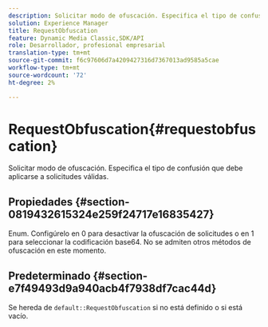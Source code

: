```yaml
---
description: Solicitar modo de ofuscación. Especifica el tipo de confusión que debe aplicarse a solicitudes válidas.
solution: Experience Manager
title: RequestObfuscation
feature: Dynamic Media Classic,SDK/API
role: Desarrollador, profesional empresarial
translation-type: tm+mt
source-git-commit: f6c97606d7a4209427316d7367013ad9585a5cae
workflow-type: tm+mt
source-wordcount: '72'
ht-degree: 2%

---
```



# RequestObfuscation{#requestobfuscation}

Solicitar modo de ofuscación. Especifica el tipo de confusión que debe aplicarse a solicitudes válidas.

## Propiedades {#section-0819432615324e259f24717e16835427}

Enum. Configúrelo en 0 para desactivar la ofuscación de solicitudes o en 1 para seleccionar la codificación base64. No se admiten otros métodos de ofuscación en este momento.

## Predeterminado {#section-e7f49493d9a940acb4f7938df7cac44d}

Se hereda de `default::RequestObfuscation` si no está definido o si está vacío.

